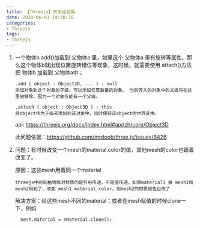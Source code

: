 ```yaml
---
title: 【Threejs】开发经验集
date: 2020-06-03 19:30:38
categories: 
- Threejs
tags:
- Threejs
---
```

1. 一个物体b add()加载到 父物体a 里，如果这个 父物体a 带有旋转等属性，那么这个物体b就出现位置旋转错位等现象，这时候，就需要使用 attach()方法把 物体b 加载到 父物体a中；

   ```
   .add ( object : Object3D, ... ) : null
   添加对象到这个对象的子级，可以添加任意数量的对象。 当前传入的对象中的父级将在这里被移除，因为一个对象仅能有一个父级。
   ```

   ```
   .attach ( object : Object3D ) : this
   将object作为子级来添加到该对象中，同时保持该object的世界变换。
   ```

   api: https://threejs.org/docs/index.html#api/zh/core/Object3D

   此问题依据：https://github.com/mrdoob/three.js/issues/6426

2. 问题：有时候改变一个mesh的material.color的值，其他mesh的color也跟着改变了。

   原因：这些mesh用着同一个material

   ```
   threejs中的网格物体对材质的是引用传递，不是值传递，如果material1 被 mesh1和mesh2用到了，改变 mesh1.material.color，则mesh2的材质颜色也改了
   ```

   解决方案：给这些mesh不同的material；或者在mesh赋值的时候clone一下，例如

   ```
     mesh.material = nMaterial.clone();
   ```

   